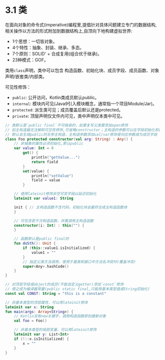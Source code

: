 # 3.1 类
在面向对象的命令式(imperative)编程里,提倡针对具体问题建立专门的数据结构,相关操作以方法的形式附加到数据结构上,自顶向下地构建虚拟世界:
- 1个思想：一切皆对象。
- 4个特性：抽象、封装、继承、多态。
- 7个原则：SOLID' + 合成复用(组合优于继承)。
- 23种模式：GOF。

类用`class`声明，类中可以包含 构造函数、初始化块、成员字段、成员函数、对象声明/嵌套类/内部类。

可见性修饰：
- `public`: 公开访问，Kotlin类成员默认public。
- `internal`: 模块内可见(Java9引入模块概念，通常指一个项目Module/Jar)。
- `protected`: 派生类可见；成员覆盖后默认还是protected。
- `private`: 顶层声明仅文件内可见，类中声明仅本类中可见。


```kotlin
// 类默认是`public final`不可继承的，如需复写父类要添加open修饰
// 如主构造器无注解和可见性修饰,可省略constructor；主构造的参数可以在字段初始化和初始化块中用
// 默认会生成public的无参主构造，主构造参数添加val/var修饰使对应参数成为成员字段
class Foo protected constructor(val arg: String) : Any() {
    // 非抽象的属性必须初始化,默认public
    var value: Int = 0
        get() {
            println("getValue...")
            return field
        }
        set(value) {
            println("setValue")
            field = value
        }

    // 使用lateinit修饰非空可变字段以延迟初始化
    lateinit var value1: String

    init { // 主构造函数不含代码，初始化块会最终合成主构造函数体
    }

    // 可包含若干次构造函数，并需调用主构造函数
    constructor(i: Int) : this("") {
    }

    // 函数默认是public final的
    fun doSth(): Unit {
        if (this::value1.isInitialized) {
            value1 = ""
        }
        // 指定父类方法调用，使用于基类和接口中方法名冲突时(覆盖冲突)
        super<Any>.hashCode()
    }
}

// 对顶层字段或object的成员(不能自定义getter)添加`const`修饰
// 使之成为编译器常量(public static final,只能用基本类型值或String初始化)
const val CONST: String = "this is a constant"

// 非基本类型的顶层属性，可以用lateinit修饰
lateinit var x: String
fun main(args: Array<String>) {
    // Kotlin没有new关键字，调用构造函数即创建新对象
    val foo = Foo() 

    // 非基本类型的局部变量，可以用lateinit修饰
    lateinit var y: List<Int> 
    if (!::x.isInitialized) {
        x = ""
    }
}
```
